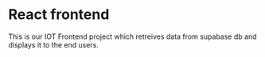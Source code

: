 # React frontend
This is our IOT Frontend project which retreives data from supabase db and displays it to the end users.
